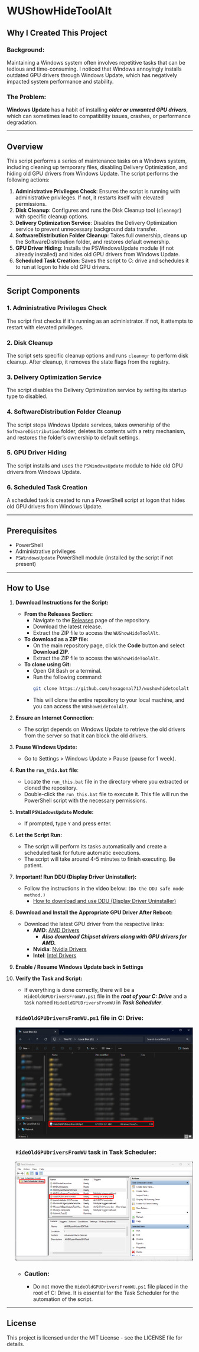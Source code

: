 # WUShowHideToolAlt

## Why I Created This Project

### Background:
Maintaining a Windows system often involves repetitive tasks that can be tedious and time-consuming. I noticed that Windows annoyingly installs outdated GPU drivers through Windows Update, which has negatively impacted system performance and stability.

### The Problem:
**Windows Update** has a habit of installing ***older or unwanted GPU drivers***, which can sometimes lead to compatibility issues, crashes, or performance degradation.

---

## Overview

This script performs a series of maintenance tasks on a Windows system, including cleaning up temporary files, disabling Delivery Optimization, and hiding old GPU drivers from Windows Update. The script performs the following actions:

1. **Administrative Privileges Check**: Ensures the script is running with administrative privileges. If not, it restarts itself with elevated permissions.
2. **Disk Cleanup**: Configures and runs the Disk Cleanup tool (`cleanmgr`) with specific cleanup options.
3. **Delivery Optimization Service**: Disables the Delivery Optimization service to prevent unnecessary background data transfer.
4. **SoftwareDistribution Folder Cleanup**: Takes full ownership, cleans up the SoftwareDistribution folder, and restores default ownership.
5. **GPU Driver Hiding**: Installs the PSWindowsUpdate module (if not already installed) and hides old GPU drivers from Windows Update.
6. **Scheduled Task Creation**: Saves the script to C: drive and schedules it to run at logon to hide old GPU drivers.

---

## Script Components

### 1. Administrative Privileges Check
The script first checks if it's running as an administrator. If not, it attempts to restart with elevated privileges.

### 2. Disk Cleanup
The script sets specific cleanup options and runs `cleanmgr` to perform disk cleanup. After cleanup, it removes the state flags from the registry.

### 3. Delivery Optimization Service
The script disables the Delivery Optimization service by setting its startup type to disabled.

### 4. SoftwareDistribution Folder Cleanup
The script stops Windows Update services, takes ownership of the `SoftwareDistribution` folder, deletes its contents with a retry mechanism, and restores the folder’s ownership to default settings.

### 5. GPU Driver Hiding
The script installs and uses the `PSWindowsUpdate` module to hide old GPU drivers from Windows Update.

### 6. Scheduled Task Creation
A scheduled task is created to run a PowerShell script at logon that hides old GPU drivers from Windows Update.

---

## Prerequisites

- PowerShell
- Administrative privileges
- `PSWindowsUpdate` PowerShell module (installed by the script if not present)

---

## How to Use

1. **Download Instructions for the Script:**
   
   - **From the Releases Section:**
        - Navigate to the [Releases](https://github.com/hexagonal717/wushowhidetoolalt/releases) page of the repository.
        - Download the latest release.
        - Extract the ZIP file to access the `WUShowHideToolAlt`.
    - **To download as a ZIP file:**
        - On the main repository page, click the **Code** button and select **Download ZIP**.
        - Extract the ZIP file to access the `WUShowHideToolAlt`.
    - **To clone using Git:**
        - Open Git Bash or a terminal.
        - Run the following command:
          ```bash
          git clone https://github.com/hexagonal717/wushowhidetoolalt
          ```
        - This will clone the entire repository to your local machine, and you can access the `WUShowHideToolAlt`.

2. **Ensure an Internet Connection:**
    - The script depends on Windows Update to retrieve the old drivers from the server so that it can block the old drivers.

3. **Pause Windows Update:**
    - Go to Settings > Windows Update > Pause (pause for 1 week).

4. **Run the `run_this.bat` file**:
    - Locate the `run_this.bat` file in the directory where you extracted or cloned the repository.
    - Double-click the `run_this.bat` file to execute it. This file will run the PowerShell script with the necessary permissions.

5. **Install `PSWindowsUpdate` Module:**
    - If prompted, type `Y` and press enter.

6. **Let the Script Run:**
    - The script will perform its tasks automatically and create a scheduled task for future automatic executions.
    - The script will take around 4-5 minutes to finish executing. Be patient.

7. **Important! Run DDU (Display Driver Uninstaller):**
    - Follow the instructions in the video below:
      `(Do the DDU safe mode method.)`
        - [How to download and use DDU (Display Driver Uninstaller)](https://youtu.be/1XlwirtWs_c?si=aw5g3N4NUi8TGURM&t=142)

8. **Download and Install the Appropriate GPU Driver After Reboot:**
    - Download the latest GPU driver from the respective links:
        - **AMD**: [AMD Drivers](https://www.amd.com/en/support/download/drivers.html)
            - ***Also download Chipset drivers along with GPU drivers for AMD.***
        - **Nvidia**: [Nvidia Drivers](https://www.nvidia.com/download/index.aspx)
        - **Intel**: [Intel Drivers](https://www.intel.com/content/www/us/en/download-center/home.html)

9. **Enable / Resume Windows Update back in Settings**

10. **Verify the Task and Script:**
    - If everything is done correctly, there will be a `HideOldGPUDriversFromWU.ps1` file in the ***root of your C: Drive*** and a task named `HideOldGPUDriversFromWU` in ***Task Scheduler***.

    ### `HideOldGPUDriversFromWU.ps1` file in C: Drive:
    ![WUShowHideToolAlt Banner](./guide-assets/c-drive.png)

    ### `HideOldGPUDriversFromWU` task in Task Scheduler:
    ![WUShowHideToolAlt Banner](./guide-assets/task-scheduler.png)

    - ### Caution:
        - Do not move the `HideOldGPUDriversFromWU.ps1` file placed in the root of C: Drive. It is essential for the Task Scheduler for the automation of the script.

---

## License
This project is licensed under the MIT License - see the LICENSE file for details.
